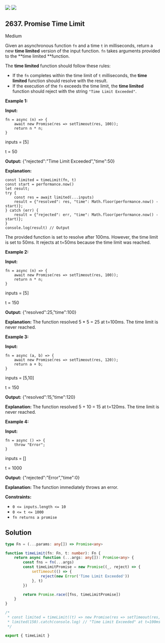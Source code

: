 [![](https://img.shields.io/github/stars/javadev/LeetCode-in-Kotlin?label=Stars&style=flat-square)](https://github.com/javadev/LeetCode-in-Kotlin)
[![](https://img.shields.io/github/forks/javadev/LeetCode-in-Kotlin?label=Fork%20me%20on%20GitHub%20&style=flat-square)](https://github.com/javadev/LeetCode-in-Kotlin/fork)

## 2637\. Promise Time Limit

Medium

Given an asynchronous function `fn` and a time `t` in milliseconds, return a new **time limited** version of the input function. `fn` takes arguments provided to the **time limited **function.

The **time limited** function should follow these rules:

*   If the `fn` completes within the time limit of `t` milliseconds, the **time limited** function should resolve with the result.
*   If the execution of the `fn` exceeds the time limit, the **time limited** function should reject with the string `"Time Limit Exceeded"`.

**Example 1:**

**Input:** 

    fn = async (n) => { 
        await new Promise(res => setTimeout(res, 100)); 
        return n * n; 
    } 

inputs = [5] 

t = 50

**Output:** {"rejected":"Time Limit Exceeded","time":50}

**Explanation:** 

    const limited = timeLimit(fn, t) 
    const start = performance.now() 
    let result; 
    try { 
        const res = await limited(...inputs) 
        result = {"resolved": res, "time": Math.floor(performance.now() - start)}; 
    } catch (err) { 
        result = {"rejected": err, "time": Math.floor(performance.now() - start)}; 
    } 
    console.log(result) // Output 

The provided function is set to resolve after 100ms. However, the time limit is set to 50ms. It rejects at t=50ms because the time limit was reached.

**Example 2:**

**Input:** 

    fn = async (n) => { 
        await new Promise(res => setTimeout(res, 100)); 
        return n * n; 
    } 

inputs = [5] 

t = 150

**Output:** {"resolved":25,"time":100}

**Explanation:** The function resolved 5 * 5 = 25 at t=100ms. The time limit is never reached.

**Example 3:**

**Input:** 

    fn = async (a, b) => { 
        await new Promise(res => setTimeout(res, 120)); 
        return a + b; 
    } 

inputs = [5,10] 

t = 150

**Output:** {"resolved":15,"time":120}

**Explanation:** The function resolved 5 + 10 = 15 at t=120ms. The time limit is never reached.

**Example 4:**

**Input:** 

    fn = async () => { 
        throw "Error"; 
    } 

inputs = [] 

t = 1000

**Output:** {"rejected":"Error","time":0}

**Explanation:** The function immediately throws an error.

**Constraints:**

*   `0 <= inputs.length <= 10`
*   `0 <= t <= 1000`
*   `fn returns a promise`

## Solution

```typescript
type Fn = (...params: any[]) => Promise<any>

function timeLimit(fn: Fn, t: number): Fn {
    return async function (...args: any[]): Promise<any> {
        const fns = fn(...args)
        const timeLimitPromise = new Promise((_, reject) => {
            setTimeout(() => {
                reject(new Error('Time Limit Exceeded'))
            }, t)
        })

        return Promise.race([fns, timeLimitPromise])
    }
}

/*
 * const limited = timeLimit((t) => new Promise(res => setTimeout(res, t)), 100);
 * limited(150).catch(console.log) // "Time Limit Exceeded" at t=100ms
 */

export { timeLimit }
```